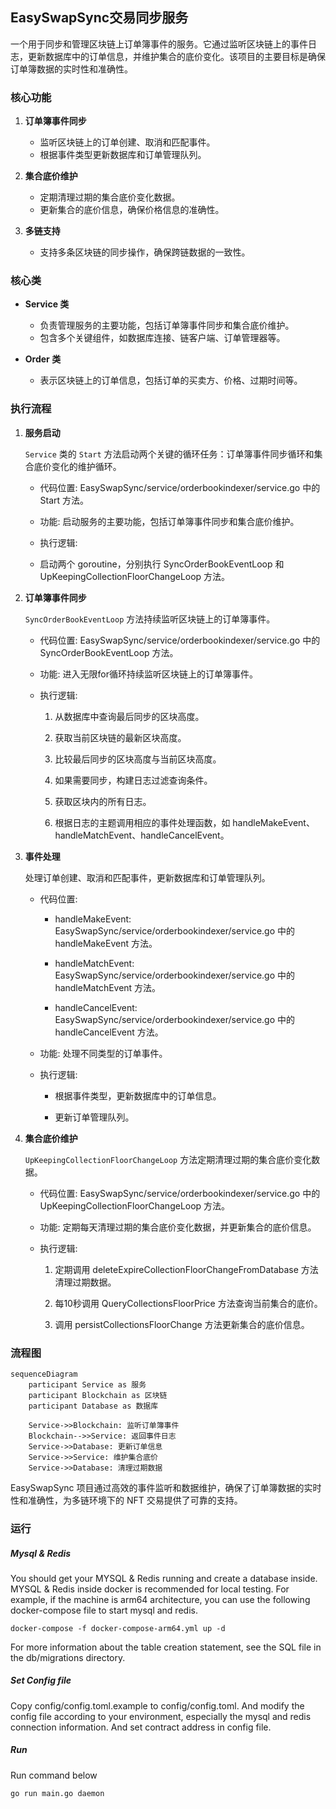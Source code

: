 ## EasySwapSync交易同步服务

一个用于同步和管理区块链上订单簿事件的服务。它通过监听区块链上的事件日志，更新数据库中的订单信息，并维护集合的底价变化。该项目的主要目标是确保订单簿数据的实时性和准确性。

### 核心功能

1. **订单簿事件同步**
   - 监听区块链上的订单创建、取消和匹配事件。
   - 根据事件类型更新数据库和订单管理队列。

2. **集合底价维护**
   - 定期清理过期的集合底价变化数据。
   - 更新集合的底价信息，确保价格信息的准确性。

3. **多链支持**
   - 支持多条区块链的同步操作，确保跨链数据的一致性。

### 核心类

- **Service 类**
  - 负责管理服务的主要功能，包括订单簿事件同步和集合底价维护。
  - 包含多个关键组件，如数据库连接、链客户端、订单管理器等。

- **Order 类**
  - 表示区块链上的订单信息，包括订单的买卖方、价格、过期时间等。

### 执行流程

1. **服务启动**

   `Service` 类的 `Start` 方法启动两个关键的循环任务：订单簿事件同步循环和集合底价变化的维护循环。

   - 代码位置: EasySwapSync/service/orderbookindexer/service.go 中的 Start 方法。

   - 功能: 启动服务的主要功能，包括订单簿事件同步和集合底价维护。

   - 执行逻辑:

   - 启动两个 goroutine，分别执行 SyncOrderBookEventLoop 和 UpKeepingCollectionFloorChangeLoop 方法。

2. **订单簿事件同步**

   `SyncOrderBookEventLoop` 方法持续监听区块链上的订单簿事件。

   - 代码位置: EasySwapSync/service/orderbookindexer/service.go 中的 SyncOrderBookEventLoop 方法。

   - 功能: 进入无限for循环持续监听区块链上的订单簿事件。

   - 执行逻辑:

     1. 从数据库中查询最后同步的区块高度。

     2. 获取当前区块链的最新区块高度。

     3. 比较最后同步的区块高度与当前区块高度。

     4. 如果需要同步，构建日志过滤查询条件。

     5. 获取区块内的所有日志。

     6. 根据日志的主题调用相应的事件处理函数，如 handleMakeEvent、handleMatchEvent、handleCancelEvent。

3. **事件处理**

   处理订单创建、取消和匹配事件，更新数据库和订单管理队列。

   - 代码位置:

     - handleMakeEvent: EasySwapSync/service/orderbookindexer/service.go 中的 handleMakeEvent 方法。

     - handleMatchEvent: EasySwapSync/service/orderbookindexer/service.go 中的 handleMatchEvent 方法。

     - handleCancelEvent: EasySwapSync/service/orderbookindexer/service.go 中的 handleCancelEvent 方法。

   - 功能: 处理不同类型的订单事件。

   - 执行逻辑:

     - 根据事件类型，更新数据库中的订单信息。

     - 更新订单管理队列。

4. **集合底价维护**

   `UpKeepingCollectionFloorChangeLoop` 方法定期清理过期的集合底价变化数据。

   - 代码位置: EasySwapSync/service/orderbookindexer/service.go 中的 UpKeepingCollectionFloorChangeLoop 方法。

   - 功能: 定期每天清理过期的集合底价变化数据，并更新集合的底价信息。

   - 执行逻辑:

     1. 定期调用 deleteExpireCollectionFloorChangeFromDatabase 方法清理过期数据。

     2. 每10秒调用 QueryCollectionsFloorPrice 方法查询当前集合的底价。

     3. 调用 persistCollectionsFloorChange 方法更新集合的底价信息。

### 流程图

```mermaid
sequenceDiagram
    participant Service as 服务
    participant Blockchain as 区块链
    participant Database as 数据库

    Service->>Blockchain: 监听订单簿事件
    Blockchain-->>Service: 返回事件日志
    Service->>Database: 更新订单信息
    Service->>Service: 维护集合底价
    Service->>Database: 清理过期数据
```

EasySwapSync 项目通过高效的事件监听和数据维护，确保了订单簿数据的实时性和准确性，为多链环境下的 NFT 交易提供了可靠的支持。



### 运行
##### Mysql & Redis
You should get your MYSQL & Redis running and create a database inside. MYSQL & Redis inside docker is recommended for local testing.
For example, if the machine is arm64 architecture, you can use the following docker-compose file to start mysql and redis.
```shell
docker-compose -f docker-compose-arm64.yml up -d
```

For more information about the table creation statement, see the SQL file in the db/migrations directory.

##### Set Config file
Copy config/config.toml.example to config/config.toml. 
And modify the config file according to your environment, especially the mysql and redis connection information.
And set contract address in config file.

##### Run
Run command below
```shell
go run main.go daemon